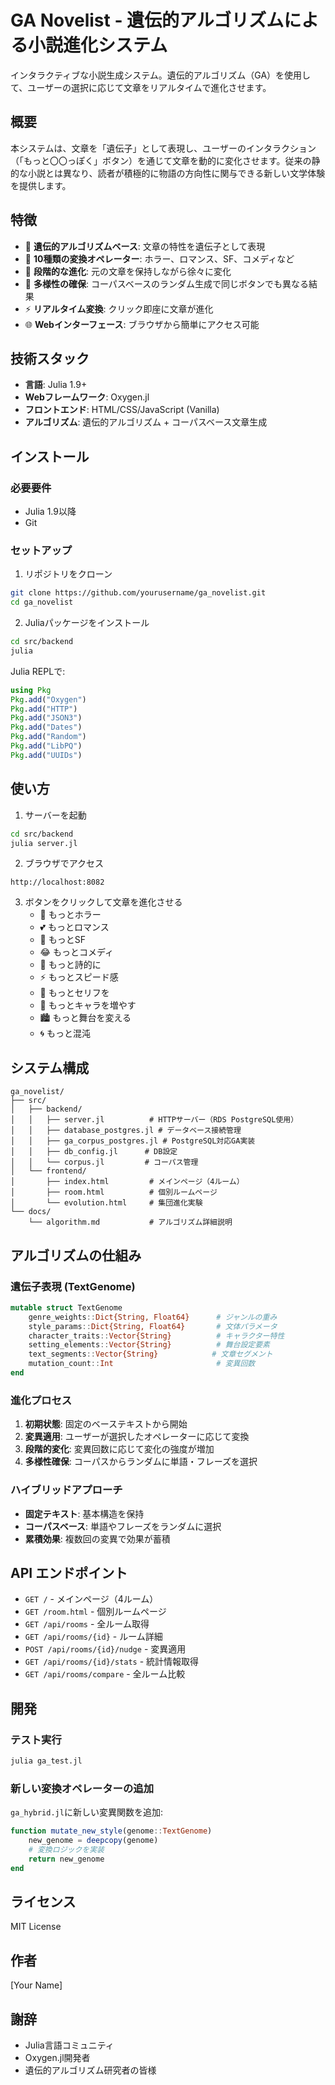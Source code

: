 # GA Novelist - 遺伝的アルゴリズムによる小説進化システム

インタラクティブな小説生成システム。遺伝的アルゴリズム（GA）を使用して、ユーザーの選択に応じて文章をリアルタイムで進化させます。

## 概要

本システムは、文章を「遺伝子」として表現し、ユーザーのインタラクション（「もっと〇〇っぽく」ボタン）を通じて文章を動的に変化させます。従来の静的な小説とは異なり、読者が積極的に物語の方向性に関与できる新しい文学体験を提供します。

## 特徴

- 🧬 **遺伝的アルゴリズムベース**: 文章の特性を遺伝子として表現
- 🎯 **10種類の変換オペレーター**: ホラー、ロマンス、SF、コメディなど
- 🔄 **段階的な進化**: 元の文章を保持しながら徐々に変化
- 🎲 **多様性の確保**: コーパスベースのランダム生成で同じボタンでも異なる結果
- ⚡ **リアルタイム変換**: クリック即座に文章が進化
- 🌐 **Webインターフェース**: ブラウザから簡単にアクセス可能

## 技術スタック

- **言語**: Julia 1.9+
- **Webフレームワーク**: Oxygen.jl
- **フロントエンド**: HTML/CSS/JavaScript (Vanilla)
- **アルゴリズム**: 遺伝的アルゴリズム + コーパスベース文章生成

## インストール

### 必要要件
- Julia 1.9以降
- Git

### セットアップ

1. リポジトリをクローン
```bash
git clone https://github.com/yourusername/ga_novelist.git
cd ga_novelist
```

2. Juliaパッケージをインストール
```bash
cd src/backend
julia
```

Julia REPLで:
```julia
using Pkg
Pkg.add("Oxygen")
Pkg.add("HTTP")
Pkg.add("JSON3")
Pkg.add("Dates")
Pkg.add("Random")
Pkg.add("LibPQ")
Pkg.add("UUIDs")
```

## 使い方

1. サーバーを起動
```bash
cd src/backend
julia server.jl
```

2. ブラウザでアクセス
```
http://localhost:8082
```

3. ボタンをクリックして文章を進化させる
   - 🎃 もっとホラー
   - 💕 もっとロマンス
   - 🚀 もっとSF
   - 😂 もっとコメディ
   - 🌸 もっと詩的に
   - ⚡ もっとスピード感
   - 💬 もっとセリフを
   - 👥 もっとキャラを増やす
   - 🏙️ もっと舞台を変える
   - 🌀 もっと混沌

## システム構成

```
ga_novelist/
├── src/
│   ├── backend/
│   │   ├── server.jl          # HTTPサーバー（RDS PostgreSQL使用）
│   │   ├── database_postgres.jl # データベース接続管理
│   │   ├── ga_corpus_postgres.jl # PostgreSQL対応GA実装
│   │   ├── db_config.jl      # DB設定
│   │   └── corpus.jl         # コーパス管理
│   └── frontend/
│       ├── index.html         # メインページ（4ルーム）
│       ├── room.html          # 個別ルームページ
│       └── evolution.html     # 集団進化実験
└── docs/
    └── algorithm.md           # アルゴリズム詳細説明
```

## アルゴリズムの仕組み

### 遺伝子表現 (TextGenome)
```julia
mutable struct TextGenome
    genre_weights::Dict{String, Float64}      # ジャンルの重み
    style_params::Dict{String, Float64}       # 文体パラメータ
    character_traits::Vector{String}          # キャラクター特性
    setting_elements::Vector{String}          # 舞台設定要素
    text_segments::Vector{String}            # 文章セグメント
    mutation_count::Int                       # 変異回数
end
```

### 進化プロセス
1. **初期状態**: 固定のベーステキストから開始
2. **変異適用**: ユーザーが選択したオペレーターに応じて変換
3. **段階的変化**: 変異回数に応じて変化の強度が増加
4. **多様性確保**: コーパスからランダムに単語・フレーズを選択

### ハイブリッドアプローチ
- **固定テキスト**: 基本構造を保持
- **コーパスベース**: 単語やフレーズをランダムに選択
- **累積効果**: 複数回の変異で効果が蓄積

## API エンドポイント

- `GET /` - メインページ（4ルーム）
- `GET /room.html` - 個別ルームページ
- `GET /api/rooms` - 全ルーム取得
- `GET /api/rooms/{id}` - ルーム詳細
- `POST /api/rooms/{id}/nudge` - 変異適用
- `GET /api/rooms/{id}/stats` - 統計情報取得
- `GET /api/rooms/compare` - 全ルーム比較

## 開発

### テスト実行
```bash
julia ga_test.jl
```

### 新しい変換オペレーターの追加
`ga_hybrid.jl`に新しい変異関数を追加:
```julia
function mutate_new_style(genome::TextGenome)
    new_genome = deepcopy(genome)
    # 変換ロジックを実装
    return new_genome
end
```

## ライセンス

MIT License

## 作者

[Your Name]

## 謝辞

- Julia言語コミュニティ
- Oxygen.jl開発者
- 遺伝的アルゴリズム研究者の皆様